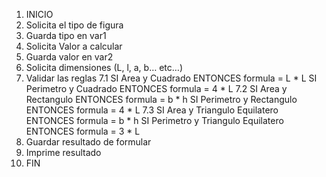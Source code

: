 1. INICIO
2. Solicita el tipo de figura
3. Guarda tipo en var1
4. Solicita Valor a calcular
5. Guarda valor en var2
6. Solicita dimensiones (L, l, a, b… etc…)
7. Validar las reglas 
7.1 SI Area y Cuadrado ENTONCES formula = L * L SI Perimetro y Cuadrado ENTONCES formula = 4 * L 
7.2 SI Area y Rectangulo ENTONCES formula = b * h SI Perimetro y Rectangulo ENTONCES formula = 4 * L 
7.3 SI Area y Triangulo Equilatero ENTONCES formula = b * h SI Perimetro y Triangulo Equilatero ENTONCES formula = 3 * L
8. Guardar resultado de formular
9. Imprime resultado
10. FIN